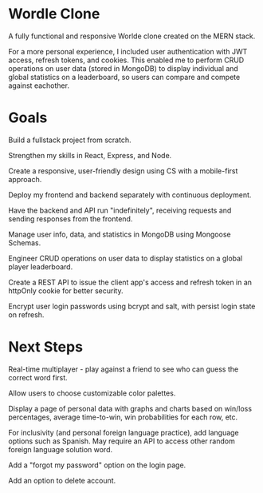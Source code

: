 # Wordle Clone

A fully functional and responsive Worlde clone created on the MERN stack.

For a more personal experience, I included user authentication with JWT access, refresh tokens, and cookies. This enabled me to perform CRUD operations on user data (stored in MongoDB) to display individual and global statistics on a leaderboard, so users can compare and compete against eachother.

# Goals
Build a fullstack project from scratch.

Strengthen my skills in React, Express, and Node.

Create a responsive, user-friendly design using CS with a mobile-first approach.

Deploy my frontend and backend separately with continuous deployment.

Have the backend and API run "indefinitely", receiving requests and sending responses from the frontend.

Manage user info, data, and statistics in MongoDB using Mongoose Schemas.

Engineer CRUD operations on user data to display statistics on a global player leaderboard.

Create a REST API to issue the client app's access and refresh token in an httpOnly cookie for better security.

Encrypt user login passwords using bcrypt and salt, with persist login state on refresh.

# Next Steps
Real-time multiplayer - play against a friend to see who can guess the correct word first.

Allow users to choose customizable color palettes.

Display a page of personal data with graphs and charts based on win/loss percentages, average time-to-win, win probabilities for each row, etc.

For inclusivity (and personal foreign language practice), add language options such as Spanish. May require an API to access other random foreign language solution word.

Add a "forgot my password" option on the login page.

Add an option to delete account.
